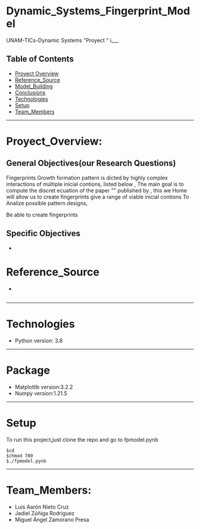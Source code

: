 # Dynamic_Systems_Fingerprint_Model
UNAM-TICs-Dynamic Systems "Proyect "
i___
## Table of Contents
* [Proyect Overview](#Proyect_Overview)
* [Reference_Source](#Reference_Source)
* [Model_Building](#Model_Building)
* [Conclusions](#Report)
* [Technologies](#Technologies)
* [Setup](#Setup)
* [Team_Members](#Team_Members)


____
# Proyect_Overview:



## General Objectives(our Research Questions)
Fingerprints Growth formation pattern is dicted by highly complex interactions of múltiple inicial contions, listed  below , 
The main goal is to compute the discret ecuation of the paper "" published by , this we Home will allow us to create fingerprints give a range of viable inicial contions 
To Analize possible pattern designs,   

Be able to create fingerprints 
## Specific Objectives
*
# Reference_Source
*
##


___
# Technologies


* Python     version: 3.8  
___
# Package<br>
* Matplotlib version:3.2.2  
* Numpy      version:1.21.5  
___
# Setup


To run this project,just clone the repo
and go to fpmodel.pynb
```shell
$cd
$chmod 700
$./fpmodel.pynb

```
___
# Team_Members:


* Luis Aarón Nieto Cruz  
* Jadiel Zúñiga Rodriguez  
* Miguel Ángel Zamorano Presa  






